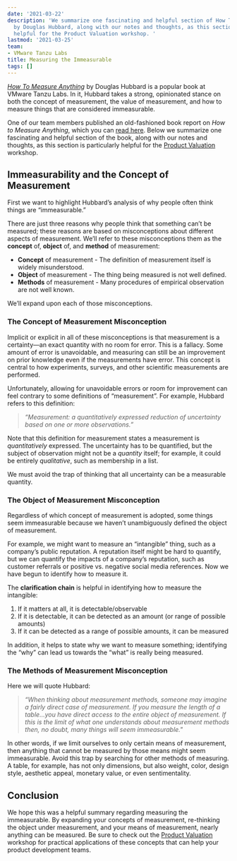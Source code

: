 ```yaml
---
date: '2021-03-22'
description: 'We summarize one fascinating and helpful section of How To Measure Anything
  by Douglas Hubbard, along with our notes and thoughts, as this section is particularly
  helpful for the Product Valuation workshop. '
lastmod: '2021-03-25'
team:
- VMware Tanzu Labs
title: Measuring the Immeasurable
tags: []
---
```


_[How To Measure Anything](https://www.howtomeasureanything.com/)_ by Douglas Hubbard is a popular book at VMware Tanzu Labs. In it, Hubbard takes a strong, opinionated stance on both the concept of measurement, the value of measurement, and how to measure things that are considered immeasurable.

One of our team members published an old-fashioned book report on _How to Measure Anything_, which you can [read here](https://www.lesswrong.com/posts/ybYBCK9D7MZCcdArB/how-to-measure-anything). Below we summarize one fascinating and helpful section of the book, along with our notes and thoughts, as this section is particularly helpful for the [Product Valuation](/practices/product-valuation) workshop.

## Immeasurability and the Concept of Measurement

First we want to highlight Hubbard’s analysis of why people often think things are “immeasurable.”

There are just three reasons why people think that something can’t be measured; these reasons are based on misconceptions about different aspects of measurement. We’ll refer to these misconceptions them as the **concept** of, **object** of, and **method** of measurement:

* **Concept** of measurement - The definition of measurement itself is widely misunderstood.
* **Object** of measurement - The thing being measured is not well defined.
* **Methods** of measurement - Many procedures of empirical observation are not well known.

We’ll expand upon each of those misconceptions.

### The Concept of Measurement Misconception

Implicit or explicit in all of these misconceptions is that measurement is a certainty—an exact quantity with no room for error. This is a fallacy. Some amount of error is unavoidable, and measuring can still be an improvement on prior knowledge even if the measurements have error. This concept is central to how experiments, surveys, and other scientific measurements are performed.

Unfortunately, allowing for unavoidable errors or room for improvement can feel contrary to some definitions of “measurement”. For example, Hubbard refers to this definition:

> _“Measurement: a quantitatively expressed reduction of uncertainty based on one or more observations.”_

Note that this definition for measurement states a measurement is _quantitatively_ expressed. The uncertainty has to be quantified, but the subject of observation might not be a _quantity_ itself; for example, it could be entirely _qualitative_, such as membership in a list.

We must avoid the trap of thinking that all uncertainty can be a measurable quantity.


### The Object of Measurement Misconception

Regardless of which concept of measurement is adopted, some things seem immeasurable because we haven’t unambiguously defined the object of measurement.

For example, we might want to measure an “intangible” thing, such as a company’s public reputation. A reputation itself might be hard to quantify, but we can quantify the impacts of a company’s reputation, such as customer referrals or positive vs. negative social media references. Now we have begun to identify how to measure it. 

The **clarification chain** is helpful in identifying how to measure the intangible:

1. If it matters at all, it is detectable/observable
2. If it is detectable, it can be detected as an amount (or range of possible amounts)
3. If it can be detected as a range of possible amounts, it can be measured

In addition, it helps to state why we want to measure something; identifying the “why” can lead us towards the “what” is really being measured.

### The Methods of Measurement Misconception

Here we will quote Hubbard: 

> _“When thinking about measurement methods, someone may imagine a fairly direct case of measurement. If you measure the length of a table…you have direct access to the entire object of measurement. If this is the limit of what one understands about measurement methods then, no doubt, many things will seem immeasurable."_

In other words, if we limit ourselves to only certain means of measurement, then anything that cannot be measured by those means might seem immeasurable. Avoid this trap by searching for other methods of measuring. A table, for example, has not only dimensions, but also weight, color, design style, aesthetic appeal, monetary value, or even sentimentality.

## Conclusion

We hope this was a helpful summary regarding measuring the immeasurable. By expanding your concepts of measurement, re-thinking the object under measurement, and your means of measurement, nearly anything can be measured. Be sure to check out the [Product Valuation](/practices/product-valuation) workshop for practical applications of these concepts that can help your product development teams.